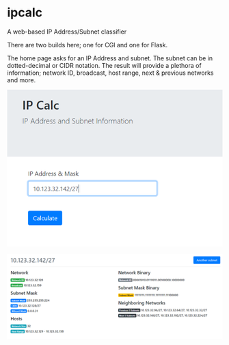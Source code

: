 # ipcalc
A web-based IP Address/Subnet classifier

There are two builds here; one for CGI and one for Flask.

The home page asks for an IP Address and subnet. The subnet can be in dotted-decimal or CIDR notation. The result will provide a plethora
of information; network ID, broadcast, host range, next & previous networks and more.

![](https://github.com/collin-clark/ipcalc/blob/master/ipcalc.png)

![](https://github.com/collin-clark/ipcalc/blob/master/results.png)
